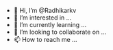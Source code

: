 - 👋 Hi, I’m @Radhikarkv
- 👀 I’m interested in ...
- 🌱 I’m currently learning ...
- 💞️ I’m looking to collaborate on ...
- 📫 How to reach me ...

<!---
Radhikarkv/Radhikarkv is a ✨ special ✨ repository because its `README.md` (this file) appears on your GitHub profile.
You can click the Preview link to take a look at your changes.
--->
